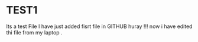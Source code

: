 # TEST1
Its a test File
I have just added fisrt file in GITHUB huray !!!
now i have edited thi file from my laptop .
